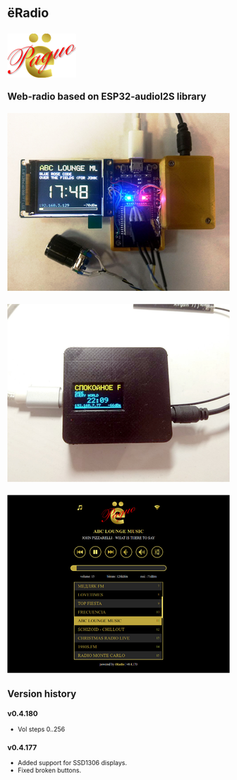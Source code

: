# ёRadio
![ёRadio Logo](yoRadio/data/www/elogo100.png)\
\
Web-radio based on ESP32-audioI2S library\
\
![ёRadio](images/img1.jpg)\
\
![ёRadio](images/img3.jpg)\
\
![ёRadio](images/page1.jpg)
--
## Version history
### v0.4.180
- Vol steps 0..256
### v0.4.177
- Added support for SSD1306 displays.
- Fixed broken buttons.
